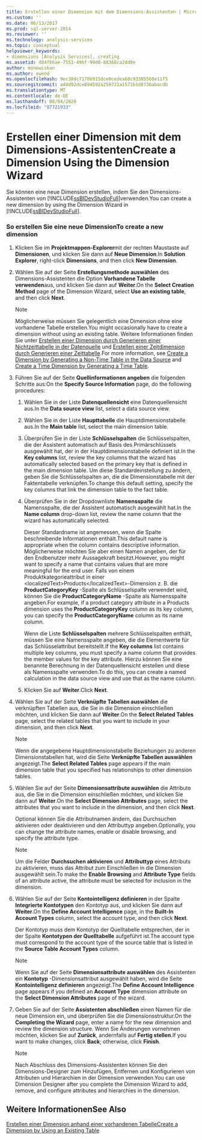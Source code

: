 ```yaml
---
title: Erstellen einer Dimension mit dem Dimensions-Assistenten | Microsoft-Dokumentation
ms.custom: ''
ms.date: 06/13/2017
ms.prod: sql-server-2014
ms.reviewer: ''
ms.technology: analysis-services
ms.topic: conceptual
helpviewer_keywords:
- dimensions [Analysis Services], creating
ms.assetid: d84f66ae-7551-49bf-99d0-88368ca2dd0e
author: minewiskan
ms.author: owend
ms.openlocfilehash: 9ec38dc7170b915dce0cedea60c93385560e11f5
ms.sourcegitcommit: ad4d92dce894592a259721a1571b1d8736abacdb
ms.translationtype: MT
ms.contentlocale: de-DE
ms.lasthandoff: 08/04/2020
ms.locfileid: "87721933"
---
```

# <a name="create-a-dimension-using-the-dimension-wizard"></a><span data-ttu-id="8f2ae-102">Erstellen einer Dimension mit dem Dimensions-Assistenten</span><span class="sxs-lookup"><span data-stu-id="8f2ae-102">Create a Dimension Using the Dimension Wizard</span></span>
  <span data-ttu-id="8f2ae-103">Sie können eine neue Dimension erstellen, indem Sie den Dimensions-Assistenten von [!INCLUDE[ssBIDevStudioFull](../../includes/ssbidevstudiofull-md.md)]verwenden.</span><span class="sxs-lookup"><span data-stu-id="8f2ae-103">You can create a new dimension by using the Dimension Wizard in [!INCLUDE[ssBIDevStudioFull](../../includes/ssbidevstudiofull-md.md)].</span></span>  
  
### <a name="to-create-a-new-dimension"></a><span data-ttu-id="8f2ae-104">So erstellen Sie eine neue Dimension</span><span class="sxs-lookup"><span data-stu-id="8f2ae-104">To create a new dimension</span></span>  
  
1.  <span data-ttu-id="8f2ae-105">Klicken Sie im **Projektmappen-Explorer**mit der rechten Maustaste auf **Dimensionen**, und klicken Sie dann auf **Neue Dimension**.</span><span class="sxs-lookup"><span data-stu-id="8f2ae-105">In **Solution Explorer**, right-click **Dimensions**, and then click **New Dimension**.</span></span>  
  
2.  <span data-ttu-id="8f2ae-106">Wählen Sie auf der Seite **Erstellungsmethode auswählen** des Dimensions-Assistenten die Option **Vorhandene Tabelle verwenden**aus, und klicken Sie dann auf **Weiter**.</span><span class="sxs-lookup"><span data-stu-id="8f2ae-106">On the **Select Creation Method** page of the Dimension Wizard, select **Use an existing table**, and then click **Next**.</span></span>  
  
    > [!NOTE]  
    >  <span data-ttu-id="8f2ae-107">Möglicherweise müssen Sie gelegentlich eine Dimension ohne eine vorhandene Tabelle erstellen.</span><span class="sxs-lookup"><span data-stu-id="8f2ae-107">You might occasionally have to create a dimension without using an existing table.</span></span> <span data-ttu-id="8f2ae-108">Weitere Informationen finden Sie unter [Erstellen einer Dimension durch Generieren einer Nichtzeittabelle in der Datenquelle](create-a-dimension-by-generating-a-non-time-table-in-the-data-source.md) und [Erstellen einer Zeitdimension durch Generieren einer Zeittabelle](create-a-time-dimension-by-generating-a-time-table.md).</span><span class="sxs-lookup"><span data-stu-id="8f2ae-108">For more information, see [Create a Dimension by Generating a Non-Time Table in the Data Source](create-a-dimension-by-generating-a-non-time-table-in-the-data-source.md) and [Create a Time Dimension by Generating a Time Table](create-a-time-dimension-by-generating-a-time-table.md).</span></span>  
  
3.  <span data-ttu-id="8f2ae-109">Führen Sie auf der Seite **Quellinformationen angeben** die folgenden Schritte aus:</span><span class="sxs-lookup"><span data-stu-id="8f2ae-109">On the **Specify Source Information** page, do the following procedures:</span></span>  
  
    1.  <span data-ttu-id="8f2ae-110">Wählen Sie in der Liste **Datenquellensicht** eine Datenquellensicht aus.</span><span class="sxs-lookup"><span data-stu-id="8f2ae-110">In the **Data source view** list, select a data source view.</span></span>  
  
    2.  <span data-ttu-id="8f2ae-111">Wählen Sie in der Liste **Haupttabelle** die Hauptdimensionstabelle aus.</span><span class="sxs-lookup"><span data-stu-id="8f2ae-111">In the **Main table** list, select the main dimension table.</span></span>  
  
    3.  <span data-ttu-id="8f2ae-112">Überprüfen Sie in der Liste **Schlüsselspalten** die Schlüsselspalten, die der Assistent automatisch auf Basis des Primärschlüssels ausgewählt hat, der in der Hauptdimensionstabelle definiert ist.</span><span class="sxs-lookup"><span data-stu-id="8f2ae-112">In the **Key columns** list, review the key columns that the wizard has automatically selected based on the primary key that is defined in the main dimension table.</span></span> <span data-ttu-id="8f2ae-113">Um diese Standardeinstellung zu ändern, geben Sie die Schlüsselspalten an, die die Dimensionstabelle mit der Faktentabelle verknüpfen.</span><span class="sxs-lookup"><span data-stu-id="8f2ae-113">To change this default setting, specify the key columns that link the dimension table to the fact table.</span></span>  
  
    4.  <span data-ttu-id="8f2ae-114">Überprüfen Sie in der Dropdownliste **Namensspalte** die Namensspalte, die der Assistent automatisch ausgewählt hat.</span><span class="sxs-lookup"><span data-stu-id="8f2ae-114">In the **Name column** drop-down list, review the name column that the wizard has automatically selected.</span></span>  
  
         <span data-ttu-id="8f2ae-115">Dieser Standardname ist angemessen, wenn die Spalte beschreibende Informationen enthält.</span><span class="sxs-lookup"><span data-stu-id="8f2ae-115">This default name is appropriate when the column contains descriptive information.</span></span> <span data-ttu-id="8f2ae-116">Möglicherweise möchten Sie aber einen Namen angeben, der für den Endbenutzer mehr Aussagekraft besitzt.</span><span class="sxs-lookup"><span data-stu-id="8f2ae-116">However, you might want to specify a name that contains values that are more meaningful for the end user.</span></span> <span data-ttu-id="8f2ae-117">Falls von einem Produktkategorieattribut in einer &lt;localizedText&gt;Products&lt;/localizedText&gt;-Dimension z. B. die **ProductCategoryKey** -Spalte als Schlüsselspalte verwendet wird, können Sie die **ProductCategoryName** -Spalte als Namensspalte angeben.</span><span class="sxs-lookup"><span data-stu-id="8f2ae-117">For example, if a product category attribute in a Products dimension uses the **ProductCategoryKey** column as its key column, you can specify the **ProductCategoryName** column as its name column.</span></span>  
  
         <span data-ttu-id="8f2ae-118">Wenn die Liste **Schlüsselspalten** mehrere Schlüsselspalten enthält, müssen Sie eine Namensspalte angeben, die die Elementwerte für das Schlüsselattribut bereitstellt.</span><span class="sxs-lookup"><span data-stu-id="8f2ae-118">If the **Key columns** list contains multiple key columns, you must specify a name column that provides the member values for the key attribute.</span></span> <span data-ttu-id="8f2ae-119">Hierzu können Sie eine benannte Berechnung in der Datenquellensicht erstellen und diese als Namensspalte verwenden.</span><span class="sxs-lookup"><span data-stu-id="8f2ae-119">To do this, you can create a named calculation in the data source view and use that as the name column.</span></span>  
  
    5.  <span data-ttu-id="8f2ae-120">Klicken Sie auf **Weiter**.</span><span class="sxs-lookup"><span data-stu-id="8f2ae-120">Click **Next**.</span></span>  
  
4.  <span data-ttu-id="8f2ae-121">Wählen Sie auf der Seite **Verknüpfte Tabellen auswählen** die verknüpften Tabellen aus, die Sie in die Dimension einschließen möchten, und klicken Sie dann auf **Weiter**.</span><span class="sxs-lookup"><span data-stu-id="8f2ae-121">On the **Select Related Tables** page, select the related tables that you want to include in your dimension, and then click **Next**.</span></span>  
  
    > [!NOTE]  
    >  <span data-ttu-id="8f2ae-122"> Wenn die angegebene Hauptdimensionstabelle Beziehungen zu anderen Dimensionstabellen hat, wird die Seite **Verknüpfte Tabellen auswählen** angezeigt.</span><span class="sxs-lookup"><span data-stu-id="8f2ae-122">The **Select Related Tables** page appears if the main dimension table that you specified has relationships to other dimension tables.</span></span>  
  
5.  <span data-ttu-id="8f2ae-123">Wählen Sie auf der Seite **Dimensionsattribute auswählen** die Attribute aus, die Sie in die Dimension einschließen möchten, und klicken Sie dann auf **Weiter**.</span><span class="sxs-lookup"><span data-stu-id="8f2ae-123">On the **Select Dimension Attributes** page, select the attributes that you want to include in the dimension, and then click **Next**.</span></span>  
  
     <span data-ttu-id="8f2ae-124">Optional können Sie die Attributnamen ändern, das Durchsuchen aktivieren oder deaktivieren und den Attributtyp angeben.</span><span class="sxs-lookup"><span data-stu-id="8f2ae-124">Optionally, you can change the attribute names, enable or disable browsing, and specify the attribute type.</span></span>  
  
    > [!NOTE]  
    >  <span data-ttu-id="8f2ae-125"> Um die Felder **Durchsuchen aktivieren** und **Attributtyp** eines Attributs zu aktivieren, muss das Attribut zum Einschließen in die Dimension ausgewählt sein.</span><span class="sxs-lookup"><span data-stu-id="8f2ae-125">To make the **Enable Browsing** and **Attribute Type** fields of an attribute active, the attribute must be selected for inclusion in the dimension.</span></span>  
  
6.  <span data-ttu-id="8f2ae-126">Wählen Sie auf der Seite **Kontointelligenz definieren** in der Spalte **Integrierte Kontotypen** den Kontotyp aus, und klicken Sie dann auf **Weiter**.</span><span class="sxs-lookup"><span data-stu-id="8f2ae-126">On the **Define Account Intelligence** page, in the **Built-In Account Types** column, select the account type, and then click **Next**.</span></span>  
  
     <span data-ttu-id="8f2ae-127">Der Kontotyp muss dem Kontotyp der Quelltabelle entsprechen, der in der Spalte **Kontotypen der Quelltabelle** aufgeführt ist.</span><span class="sxs-lookup"><span data-stu-id="8f2ae-127">The account type must correspond to the account type of the source table that is listed in the **Source Table Account Types** column.</span></span>  
  
    > [!NOTE]  
    >  <span data-ttu-id="8f2ae-128"> Wenn Sie auf der Seite **Dimensionsattribute auswählen** des Assistenten ein **Kontotyp** -Dimensionsattribut ausgewählt haben, wird die Seite **Kontointelligenz definieren** angezeigt.</span><span class="sxs-lookup"><span data-stu-id="8f2ae-128">The **Define Account Intelligence** page appears if you defined an **Account Type** dimension attribute on the **Select Dimension Attributes** page of the wizard.</span></span>  
  
7.  <span data-ttu-id="8f2ae-129">Geben Sie auf der Seite **Assistenten abschließen** einen Namen für die neue Dimension ein, und überprüfen Sie die Dimensionsstruktur.</span><span class="sxs-lookup"><span data-stu-id="8f2ae-129">On the **Completing the Wizard** page, enter a name for the new dimension and review the dimension structure.</span></span> <span data-ttu-id="8f2ae-130">Wenn Sie Änderungen vornehmen möchten, klicken Sie auf **Zurück**, andernfalls auf **Fertig stellen**.</span><span class="sxs-lookup"><span data-stu-id="8f2ae-130">If you want to make changes, click **Back**; otherwise, click **Finish**.</span></span>  
  
    > [!NOTE]  
    >  <span data-ttu-id="8f2ae-131">Nach Abschluss des Dimensions-Assistenten können Sie den Dimensions-Designer zum Hinzufügen, Entfernen und Konfigurieren von Attributen und Hierarchien in der Dimension verwenden.</span><span class="sxs-lookup"><span data-stu-id="8f2ae-131">You can use Dimension Designer after you complete the Dimension Wizard to add, remove, and configure attributes and hierarchies in the dimension.</span></span>  
  
## <a name="see-also"></a><span data-ttu-id="8f2ae-132">Weitere Informationen</span><span class="sxs-lookup"><span data-stu-id="8f2ae-132">See Also</span></span>  
 [<span data-ttu-id="8f2ae-133">Erstellen einer Dimension anhand einer vorhandenen Tabelle</span><span class="sxs-lookup"><span data-stu-id="8f2ae-133">Create a Dimension by Using an Existing Table</span></span>](create-a-dimension-by-using-an-existing-table.md)  
  
  

